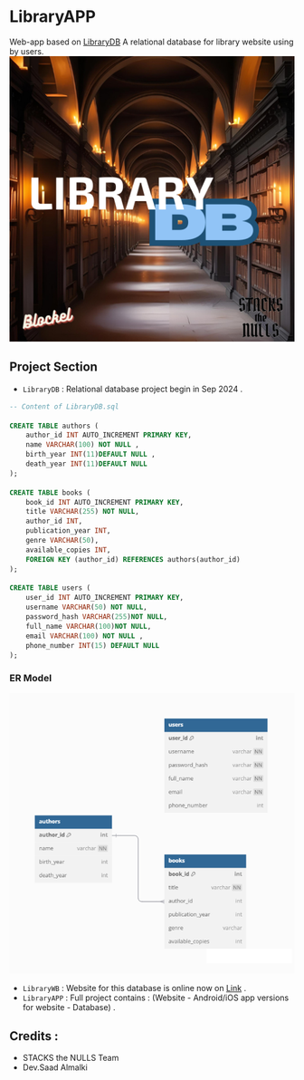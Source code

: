 # LibraryAPP
Web-app based on [LibraryDB](https://github.com/Saad711T/LibraryDB) A relational database for library website using by users.
![Logo](logodb.png)


## Project Section
- `LibraryDB` : Relational database project begin in Sep 2024 .

```sql
-- Content of LibraryDB.sql

CREATE TABLE authors (
    author_id INT AUTO_INCREMENT PRIMARY KEY,
    name VARCHAR(100) NOT NULL ,
    birth_year INT(11)DEFAULT NULL ,
    death_year INT(11)DEFAULT NULL
);

CREATE TABLE books (
    book_id INT AUTO_INCREMENT PRIMARY KEY,
    title VARCHAR(255) NOT NULL,
    author_id INT,
    publication_year INT,
    genre VARCHAR(50),
    available_copies INT,
    FOREIGN KEY (author_id) REFERENCES authors(author_id)
);

CREATE TABLE users (
    user_id INT AUTO_INCREMENT PRIMARY KEY,
    username VARCHAR(50) NOT NULL,
    password_hash VARCHAR(255)NOT NULL,
    full_name VARCHAR(100)NOT NULL,
    email VARCHAR(100) NOT NULL ,
    phone_number INT(15) DEFAULT NULL
);

```
### ER Model
![ER-Model](LibraryDB/ER-DIAGRAM-LibraryDB.png)

- `LibraryWB` : Website for this database is online now on [Link](https://librarydb.netlify.app) .
- `LibraryAPP` : Full project contains : (Website - Android/iOS app versions for website - Database) .

## Credits :
- STACKS the NULLS Team
- Dev.Saad Almalki